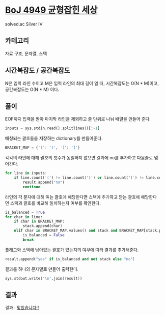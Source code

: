 # [BoJ 4949 균형잡힌 세상](https://www.acmicpc.net/problem/4949)

solved.ac Silver IV

## 카테고리

자료 구조, 문자열, 스택

## 시간복잡도 / 공간복잡도

N은 입력 라인 수이고 M은 입력 라인의 최대 길이 일 때, 시간복잡도는 O(N * M)이고, 공간복잡도는 O(N * M) 이다.

## 풀이

EOF까지 입력을 받아 마지막 라인을 제외하고 줄 단위로 나눠 배열을 만들어 준다.

```python
inputs = sys.stdin.read().splitlines()[:-1]
```

매칭되는 괄호들을 저장하는 dictionary를 만들어준다.

```python
BRACKET_MAP = {'(': ')', '[': ']'}
```

각각의 라인에 대해 괄호의 갯수가 동일하지 않으면 결과에 no를 추가하고 다음줄로 넘어간다.

```python
for line in inputs:
    if line.count('(') != line.count(')') or line.count('[') != line.count(']'):
        result.append("no")
        continue
```

라인의 각 문자에 대해 여는 괄호에 해당한다면 스택에 추가하고 닫는 괄호에 해당한다면 스택과 괄호를 비교해 일치하는지 여부를 확인한다.

```python
is_balanced = True
for char in line:
    if char in BRACKET_MAP:
        stack.append(char)
    elif char in BRACKET_MAP.values() and stack and BRACKET_MAP[stack.pop()] != char:
        is_balanced = False
        break
```

플래그와 스택에 남아있는 괄호가 있는지의 여부에 따라 결과를 추가해준다.

```python
result.append("yes" if is_balanced and not stack else "no")
```

결과를 하나의 문자열로 만들어 출력한다.

```python
sys.stdout.write('\n'.join(result))
```

## 결과

결과 : [맞았습니다!!](http://boj.kr/fc04b1b0c0bc4e489e1bef54b4855da6)
